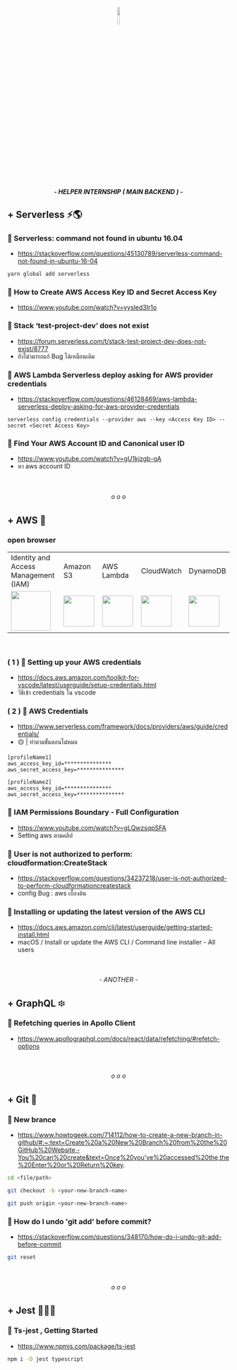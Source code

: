 <p align="center">
  <img width = 10% src="https://prod.cloud.rockstargames.com/crews/sc/5091/54158502/publish/emblem/emblem_512.png">
  <h5 align="center"> - HELPER INTERNSHIP ( MAIN BACKEND ) - </h5>
<!--   <h3 align="center">Helper-internship 🧚‍♂️ </h3> -->
</p>




## + Serverless ⚡️🌎

### 🌟 Serverless: command not found in ubuntu 16.04
- https://stackoverflow.com/questions/45130789/serverless-command-not-found-in-ubuntu-16-04
```bash
yarn global add serverless
```

### 🌟 How to Create AWS Access Key ID and Secret Access Key
- https://www.youtube.com/watch?v=yysled3Ir1o

### 🌟 Stack ‘test-project-dev’ does not exist
- https://forum.serverless.com/t/stack-test-project-dev-does-not-exist/8777
- ยังไม่ามารถแก้ Bug ได้เหมือนเดิม

### 🌟 AWS Lambda Serverless deploy asking for AWS provider credentials
- https://stackoverflow.com/questions/46128469/aws-lambda-serverless-deploy-asking-for-aws-provider-credentials
```
serverless config credentials --provider aws --key <Access Key ID> --secret <Secret Access Key>
```
### 🌟 Find Your AWS Account ID and Canonical user ID
- https://www.youtube.com/watch?v=gU1kjzgb-gA
- หา aws account ID

<p align="center"></br><h6 align="center"> o o o </h6></p>




## + AWS 🦁

### open browser
<table>
  <tr>
    <td>Identity and Access </br> Management (IAM)</td>
    <td>Amazon S3</td>
    <td>AWS Lambda</td>
    <td>CloudWatch</td>
    <td>DynamoDB</td>
  </tr>
  <tr>
    <td><img src="https://www.shareicon.net/download/2015/08/28/92213_copy.svg" height=90></td>
    <td><img src="https://extensions.boostmyshop.com/media/catalog/product/cache/17/thumbnail/9df78eab33525d08d6e5fb8d27136e95/l/o/logo-fba-660.png" height=70></td>
    <td><img src="https://upload.wikimedia.org/wikipedia/commons/thumb/5/5c/Amazon_Lambda_architecture_logo.svg/1200px-Amazon_Lambda_architecture_logo.svg.png" height=70></td>
    <td><img src="https://res.cloudinary.com/hy4kyit2a/f_auto,fl_lossy,q_70/learn/modules/monitoring-on-aws/monitor-your-architecture-with-amazon-cloudwatch/images/522c742e37be736db2af0f8a720b1c02_f-05-f-9-a-02-2-a-81-4-fa-3-b-651-412-e-2222-bd-08.png" height=70></td>
    <td><img src="https://s3.amazonaws.com/usefulangle/posts/332-5f3581d5ea79e.png" height=70></td>
  </tr>
</table>

</br>

### ( 1 ) 🌟 Setting up your AWS credentials
- https://docs.aws.amazon.com/toolkit-for-vscode/latest/userguide/setup-credentials.html
- วิธีเข้า credentials ใน vscode

### ( 2 ) 🌟 AWS Credentials
- https://www.serverless.com/framework/docs/providers/aws/guide/credentials/
- 🟡 | ทำตามขั้นตอนไม่หมด
```	
[profileName1]
aws_access_key_id=***************
aws_secret_access_key=***************
 
[profileName2]
aws_access_key_id=***************
aws_secret_access_key=***************
```
### 🌟 IAM Permissions Boundary - Full Configuration
- https://www.youtube.com/watch?v=gLQwzsqpSFA
- Setting aws ตามคลิป

### 🌟 User is not authorized to perform: cloudformation:CreateStack
- https://stackoverflow.com/questions/34237218/user-is-not-authorized-to-perform-cloudformationcreatestack
- config Bug : aws เบื้องต้น 

### 🌟 Installing or updating the latest version of the AWS CLI
- https://docs.aws.amazon.com/cli/latest/userguide/getting-started-install.html
- macOS / Install or update the AWS CLI / Command line installer - All users




<p align="center">
  </br>
  <h6 align="center"> - ANOTHER - </h6>
</p>

## + GraphQL ፨
### 🌟 Refetching queries in Apollo Client
- https://www.apollographql.com/docs/react/data/refetching/#refetch-options

<p align="center"></br><h6 align="center"> o o o </h6></p>




## + Git 🎃
### 🌟 New brance 
- https://www.howtogeek.com/714112/how-to-create-a-new-branch-in-github/#:~:text=Create%20a%20New%20Branch%20from%20the%20GitHub%20Website,-You%20can%20create&text=Once%20you've%20accessed%20the,the%20Enter%20or%20Return%20key.
```bash
cd <file/path>

git checkout -b <your-new-branch-name>

git push origin <your-new-branch-name>
```

### 🌟 How do I undo 'git add' before commit?
- https://stackoverflow.com/questions/348170/how-do-i-undo-git-add-before-commit
```bash
git reset
```
<p align="center"></br><h6 align="center"> o o o </h6></p>




## + Jest 🤹🏻‍♂️

### 🌟 Ts-jest , Getting Started
- https://www.npmjs.com/package/ts-jest
```bash
npm i -D jest typescript	
```
